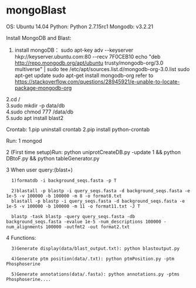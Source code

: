 # mongoBlast
OS: Ubuntu 14.04
Python: Python 2.7.15rc1
Mongodb: v3.2.21 

Install MongoDB and Blast:  
1. install mongoDB：
sudo apt-key adv --keyserver hkp://keyserver.ubuntu.com:80 --recv 7F0CEB10
echo "deb http://repo.mongodb.org/apt/ubuntu trusty/mongodb-org/3.0 multiverse" | sudo tee /etc/apt/sources.list.d/mongodb-org-3.0.list
sudo apt-get update
sudo apt-get install mongodb-org
refer to
https://stackoverflow.com/questions/28945921/e-unable-to-locate-package-mongodb-org

2.cd /  
3.sudo mkdir -p data/db  
4.sudo chmod 777 /data/db  
5.sudo apt install blast2

Crontab:
1.pip uninstall crontab
2.pip install python-crontab

Run:
1 mongod

2 (First time setup)Run: python uniprotCreateDB.py -update 1 && python DBtoF.py && python tableGenerator.py

3 When user query:(blast+)
      
      1)formatdb -i background_seqs.fasta -p T
      
      2)blastall -p blastp -i query_seqs.fasta -d background_seqs.fasta -e 1e-5 -v 100000 -b 100000 -m 8 -o format8.txt
      blastall -p blastp -i query_seqs.fasta -d background_seqs.fasta -e 1e-5 -v 100000 -b 100000 -m 11 -o format11.txt -J T
      
      blastp -task blastp -query query_seqs.fasta -db background_seqs.fasta -evalue 1e-5 -num_descriptions 100000 -num_alignments 100000 -outfmt2 -out format2.txt
4 Functions:
      
      3)Generate display(data/blast_output.txt): python blastoutput.py
      
      4)Generate ptm position(data/.txt): python ptmPosition.py -ptm Phosphoserine
      
      5)Generate annotations(data/.fasta): python annotations.py -ptms Phosphoserine....
